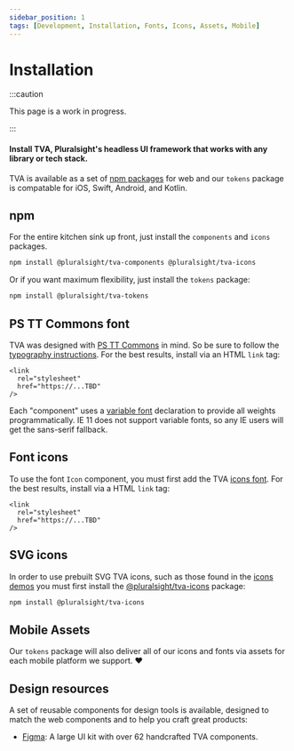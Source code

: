 ```yaml
---
sidebar_position: 1
tags: [Development, Installation, Fonts, Icons, Assets, Mobile]
---
```


# Installation

:::caution

This page is a work in progress.

:::

#### Install TVA, Pluralsight's headless UI framework that works with any library or tech stack.

TVA is available as a set of [npm packages](https://github.com/pluralsight/tva) for web and our `tokens` package is compatable for iOS, Swift, Android, and Kotlin.

## npm

For the entire kitchen sink up front, just install the `components` and `icons` packages.

```bash npm2yarn
npm install @pluralsight/tva-components @pluralsight/tva-icons
```

Or if you want maximum flexibility, just install the `tokens` package:

```bash npm2yarn
npm install @pluralsight/tva-tokens
```

## PS TT Commons font

TVA was designed with [PS TT Commons](https://github.com/pluralsight/tva) in mind. So be sure to follow the [typography instructions](https://github.com/pluralsight/tva). For the best results, install via an HTML `link` tag:

```
<link
  rel="stylesheet"
  href="https://...TBD"
/>
```

Each "component" uses a [variable font](https://developer.mozilla.org/en-US/docs/Web/CSS/CSS_Fonts/Variable_Fonts_Guide) declaration to provide all weights programmatically. IE 11 does not support variable fonts, so any IE users will get the sans-serif fallback.

## Font icons

To use the font `Icon` component, you must first add the TVA [icons font](https://github.com/pluralsight/tva). For the best results, install via a HTML `link` tag:

```
<link
  rel="stylesheet"
  href="https://...TBD"
/>
```

## SVG icons

In order to use prebuilt SVG TVA icons, such as those found in the [icons demos](https://github.com/pluralsight/tva) you must first install the [@pluralsight/tva-icons](https://github.com/pluralsight/tva) package:

```bash npm2yarn
npm install @pluralsight/tva-icons
```

## Mobile Assets

Our `tokens` package will also deliver all of our icons and fonts via assets for each mobile platform we support. :heart:

## Design resources

<!-- TODO: Add Figma "download" icon/link -->

A set of reusable components for design tools is available, designed to match the web components and to help you craft great products:

- [Figma](https://github.com/pluralsight/tva): A large UI kit with over 62 handcrafted TVA components.

